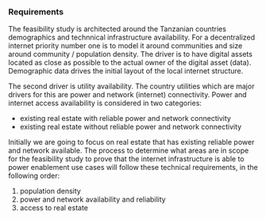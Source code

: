 ### Requirements

The feasibility study is architected around the Tanzanian countries demographics and technnical infrastructure availability.  For a  decentralized internet priority number one is to model it around communities and size around community / population density. The driver is to have digital assets located as close as possible to the actual owner of the digital asset (data).  Demographic data drives the initial layout of the local internet structure.

The second driver is utility availability. The country utilities which are major drivers for this are power and network (internet) connectivity.  Power and internet access availability is considered in two categories:
- existing real estate with reliable power and network connectivity
- existing real estate without reliable power and network connectivity

Initially we are going to focus on real estate that has existing reliable power and network available. The process to determine what areas are in scope for the feasibility study to prove that the internet infrastructure is able to power enablement use cases will follow these technical requirements, in the following order:
1. population density
2. power and  network availability and reliability
3. access to real estate

